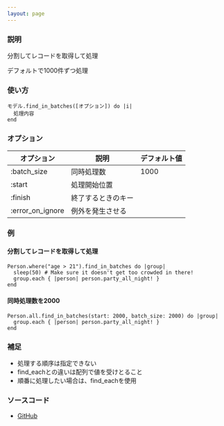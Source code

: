 ```yaml
---
layout: page
---
```

### 説明
分割してレコードを取得して処理

デフォルトで1000件ずつ処理

### 使い方
    モデル.find_in_batches([オプション]) do |i|
      処理内容
    end

### オプション

オプション            | 説明         | デフォルト値
-----------------|------------|-------
:batch_size      | 同時処理数   | 1000
:start           | 処理開始位置 |
:finish          | 終了するときのキー  |
:error_on_ignore | 例外を発生させる |

### 例
#### 分割してレコードを取得して処理
    Person.where("age > 21").find_in_batches do |group|
      sleep(50) # Make sure it doesn't get too crowded in there!
      group.each { |person| person.party_all_night! }
    end

#### 同時処理数を2000
    Person.all.find_in_batches(start: 2000, batch_size: 2000) do |group|
      group.each { |person| person.party_all_night! }
    end

### 補足
* 処理する順序は指定できない
* find_eachとの違いは配列で値を受けとること
* 順番に処理したい場合は、find_eachを使用

### ソースコード
* [GitHub](https://github.com/rails/rails/blob/f33d52c95217212cbacc8d5e44b5a8e3cdc6f5b3/activerecord/lib/active_record/relation/batches.rb#L126)